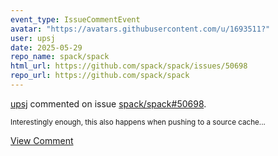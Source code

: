 ```yaml
---
event_type: IssueCommentEvent
avatar: "https://avatars.githubusercontent.com/u/1693511?"
user: upsj
date: 2025-05-29
repo_name: spack/spack
html_url: https://github.com/spack/spack/issues/50698
repo_url: https://github.com/spack/spack
---
```


<a href='https://github.com/upsj' target='_blank'>upsj</a> commented on issue <a href='https://github.com/spack/spack/issues/50698' target='_blank'>spack/spack#50698</a>.

<small>Interestingly enough, this also happens when pushing to a source cache...</small>

<a href='https://github.com/spack/spack/issues/50698' target='_blank'>View Comment</a>